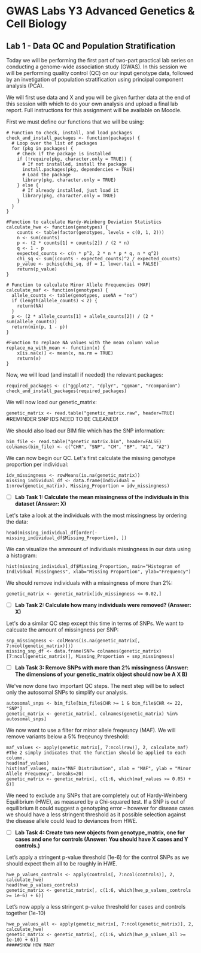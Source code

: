 # GWAS Labs Y3 Advanced Genetics & Cell Biology
## Lab 1 - Data QC and Population Stratification

Today we will be performing the first part of two-part practical lab series on conducting a genome-wide association study (GWAS). In this session we will be performing quality control (QC) on our input genotype data, followed by an invetigation of population stratification using principal component analysis (PCA). 

We will first use data and X and you will be given further data at the end of this session with which to do your own analysis and upload a final lab report. Full instructions for this assignment will be available on Moodle. 

First we must define our functions that we will be using:

```
# Function to check, install, and load packages
check_and_install_packages <- function(packages) {
  # Loop over the list of packages
  for (pkg in packages) {
    # Check if the package is installed
    if (!require(pkg, character.only = TRUE)) {
      # If not installed, install the package
      install.packages(pkg, dependencies = TRUE)
      # Load the package
      library(pkg, character.only = TRUE)
    } else {
      # If already installed, just load it
      library(pkg, character.only = TRUE)
    }
  }
}

#Function to calculate Hardy-Weinberg Deviation Statistics
calculate_hwe <- function(genotypes) {
    counts <- table(factor(genotypes, levels = c(0, 1, 2)))
    n <- sum(counts)
    p <- (2 * counts[1] + counts[2]) / (2 * n)
    q <- 1 - p
    expected_counts <- c(n * p^2, 2 * n * p * q, n * q^2)
    chi_sq <- sum((counts - expected_counts)^2 / expected_counts)
    p_value <- pchisq(chi_sq, df = 1, lower.tail = FALSE)
    return(p_value)
}

# Function to calculate Minor Allele Frequencies (MAF)
calculate_maf <- function(genotypes) {
  allele_counts <- table(genotypes, useNA = "no")
  if (length(allele_counts) < 2) {
    return(NA)
  }
  p <- (2 * allele_counts[1] + allele_counts[2]) / (2 * sum(allele_counts))
  return(min(p, 1 - p))
}

#Function to replace NA values with the mean column value
replace_na_with_mean <- function(x) {
    x[is.na(x)] <- mean(x, na.rm = TRUE)
    return(x)
}
```

Now, we will load (and installl if needed) the relevant packages:

```
required_packages <- c("ggplot2", "dplyr", "qqman", "rcompanion")
check_and_install_packages(required_packages)
```

We will now load our genetic_matrix: 

`genetic_matrix <- read.table("genetic_matrix.raw", header=TRUE)` #REMINDER SNP IDS NEED TO BE CLEANED!

We should also load our BIM file which has the SNP information:

```
bim_file <- read.table("genetic_matrix.bim", header=FALSE)
colnames(bim_file) <- c("CHR", "SNP", "CM", "BP", "A1", "A2")
```

We can now begin our QC. Let's first calculate the missing genotype proportion per individual:

```
idv_missingness <- rowMeans(is.na(genetic_matrix))
missing_individual_df <- data.frame(Individual = 1:nrow(genetic_matrix), Missing_Proportion = idv_missingness)
```
- [ ] **Lab Task 1: Calculate the mean missingness of the individuals in this dataset (Answer: X)**

Let's take a look at the individuals with the most missingness by ordering the data:

`head(missing_individual_df[order(-missing_individual_df$Missing_Proportion), ])`

We can visualize the ammount of individuals missingness in our data using a histogram:

```
hist(missing_individual_df$Missing_Proportion, main="Histogram of Individual Missingness", xlab="Missing Proportion", ylab="Frequency")
```

We should remove individuals with a missingness of more than 2%:

```
genetic_matrix <- genetic_matrix[idv_missingness <= 0.02,]
```

- [ ] **Lab Task 2: Calculate how many individuals were removed? (Answer: X)**

Let's do a similar QC step except this time in terms of SNPs. We want to calcuate the amount of missingness per SNP:

```
snp_missingness <- colMeans(is.na(genetic_matrix[, 7:ncol(genetic_matrix)]))
missing_snp_df <- data.frame(SNP= colnames(genetic_matrix)[7:ncol(genetic_matrix)], Missing_Proportion = snp_missingness)
````

- [ ] **Lab Task 3: Remove SNPs with more than 2% missingness (Answer: The dimensions of your genetic_matrix object should now be A X B)**

We've now done two important QC steps. The next step will be to select only the autosomal SNPs to simplify our analysis. 

```
autosomal_snps <- bim_file[bim_file$CHR >= 1 & bim_file$CHR <= 22, "SNP"]
genetic_matrix <- genetic_matrix[, colnames(genetic_matrix) %in% autosomal_snps]
```  

We now want to use a filter for minor allele freqeuncy (MAF). We will remove variants below a 5% freqeuncy threshold:

```
maf_values <- apply(genetic_matrix[, 7:ncol(raw)], 2, calculate_maf) #The 2 simply indicates that the function should be applied to each column. 
head(maf_values)
hist(maf_values, main="MAF Distribution", xlab = "MAF", ylab = "Minor Allele Frequency", breaks=20)
genetic_matrix <- genetic_matrix[, c(1:6, which(maf_values >= 0.05) + 6)]
```

We need to exclude any SNPs that are completely out of Hardy-Weinberg Equilibrium (HWE), as measured by a Chi-squared test. If a SNP is out of equilibrium it could suggest a genotyping error – however for disease cases we should have a less stringent threshold as it possible selection against the disease allele could lead to deviances from HWE. 

- [ ] **Lab Task 4: Create two new objects from genotype_matrix, one for cases and one for controls (Answer: You should have X cases and Y controls.)**

Let’s apply a stringent p-value threshold (1e-6) for the control SNPs as we should expect them all to be roughly in HWE.

```
hwe_p_values_controls <- apply(controls[, 7:ncol(controls)], 2, calculate_hwe)
head(hwe_p_values_controls)
genetic_matrix <- genetic_matrix[, c(1:6, which(hwe_p_values_controls >= 1e-6) + 6)]
```
Let’s now apply a less stringent p-value threshold for cases and controls together (1e-10)

```
hwe_p_values_all <- apply(genetic_matrix[, 7:ncol(genetic_matrix)], 2, calculate_hwe)
genetic_matrix <- genetic_matrix[, c(1:6, which(hwe_p_values_all >= 1e-10) + 6)]
#####SHOW HOW MANY
```





